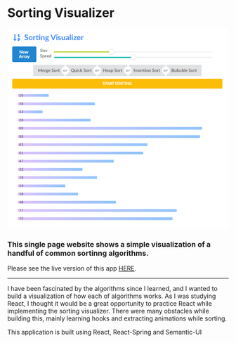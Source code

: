# Sorting Visualizer

![demo](./public/demo.PNG)

### This single page website shows a simple visualization of a handful of common sortinng algorithms.

Please see the live version of this app [HERE](https://quirky-swirles-9080c2.netlify.app/).

---

I have been fascinated by the algorithms since I learned, and I wanted to build a visualization of how each of algorithms works.
As I was studying React, I thought it would be a great opportunity to practice React while implementing the sorting visualizer.
There were many obstacles while building this, mainly learning hooks and extracting animations while sorting.

This application is built using React, React-Spring and Semantic-UI
